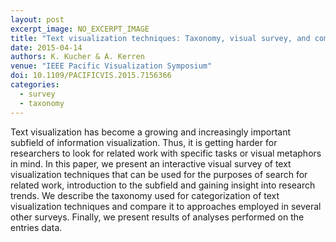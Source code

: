 ```yaml
---
layout: post
excerpt_image: NO_EXCERPT_IMAGE
title: "Text visualization techniques: Taxonomy, visual survey, and community insights"
date: 2015-04-14
authors: K. Kucher & A. Kerren
venue: "IEEE Pacific Visualization Symposium"
doi: 10.1109/PACIFICVIS.2015.7156366
categories:
  - survey
  - taxonomy
---
```

Text visualization has become a growing and increasingly important subfield of information visualization. Thus, it is getting harder for researchers to look for related work with specific tasks or visual metaphors in mind. In this paper, we present an interactive visual survey of text visualization techniques that can be used for the purposes of search for related work, introduction to the subfield and gaining insight into research trends. We describe the taxonomy used for categorization of text visualization techniques and compare it to approaches employed in several other surveys. Finally, we present results of analyses performed on the entries data.
